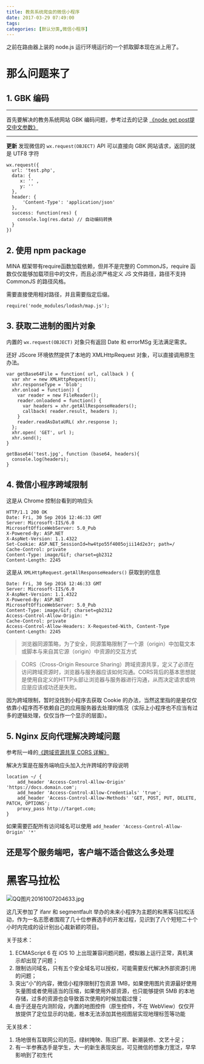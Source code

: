 ```yaml
---
title: 教务系统爬虫的微信小程序
date: 2017-03-29 07:49:00
tags: 
categories: [默认分类,微信小程序]
---
```


之前在路由器上装的 node.js 运行环境运行的一个抓取脚本现在派上用了。

# 那么问题来了 

## 1. GBK 编码


----------


首先要解决的教务系统网站 GBK 编码问题，参考过去的记录 [《node get post提交中文参数》](https://applehater.cn/2015/10/04/9.html)


----------
**更新**
发现微信的 `wx.request(OBJECT)` API 可以直接向 GBK 网站请求，返回的就是 UTF8 字符
```
wx.request({
  url: 'test.php',
  data: {
     x: '' ,
     y: ''
  },
  header: {
      'Content-Type': 'application/json'
  },
  success: function(res) {
    console.log(res.data) // 自动编码转换
  }
})
```

## 2. 使用 npm package 
MINA 框架带有require函数加载依赖，但并不是完整的 CommonJS，require 函数仅仅能够加载项目中的文件，而且必须严格定义 JS 文件路径，路径不支持 CommonJS 的路径风格。

需要直接使用相对路径，并且需要指定后缀。
```
require('node_modules/lodash/map.js');
```

## 3. 获取二进制的图片对象
内置的 `wx.request(OBJECT)` 对象只有返回 Date 和 errorMSg 无法满足需求。

还好 JScore 环境依然提供了本地的 XMLHttpRequest 对象，可以直接调用原生办法。
```
var getBase64File = function( url, callback ) {
  var xhr = new XMLHttpRequest();
  xhr.responseType = 'blob';
  xhr.onload = function() {
    var reader = new FileReader();
    reader.onloadend = function() {
      var headers = xhr.getAllResponseHeaders();
      callback( reader.result, headers );
    }
    reader.readAsDataURL( xhr.response );
  };
  xhr.open( 'GET', url );
  xhr.send();
}

getBase64('test.jpg', function (base64, headers){
  console.log(headers);
}
```

## 4. 微信小程序跨域限制

这是从 Chrome 控制台看到的响应头
```
HTTP/1.1 200 OK
Date: Fri, 30 Sep 2016 12:46:33 GMT
Server: Microsoft-IIS/6.0
MicrosoftOfficeWebServer: 5.0_Pub
X-Powered-By: ASP.NET
X-AspNet-Version: 1.1.4322
Set-Cookie: ASP.NET_SessionId=hw4tpo55f4005ojii14d2e3r; path=/
Cache-Control: private
Content-Type: image/Gif; charset=gb2312
Content-Length: 2245
```
这是从 `XMLHttpRequest.getAllResponseHeaders()` 获取到的信息
```
Date: Fri, 30 Sep 2016 12:46:33 GMT
Server: Microsoft-IIS/6.0
X-AspNet-Version: 1.1.4322
X-Powered-By: ASP.NET
MicrosoftOfficeWebServer: 5.0_Pub
Content-Type: image/Gif; charset=gb2312
Access-Control-Allow-Origin: *
Cache-Control: private
Access-Control-Allow-Headers: X-Requested-With, Content-Type
Content-Length: 2245
```

> 浏览器同源策略，为了安全，同源策略限制了一个源（origin）中加载文本或脚本与来自其它源（origin）中资源的交互方式

> CORS（Cross-Origin Resource Sharing）跨域资源共享，定义了必须在访问跨域资源时，浏览器与服务器应该如何沟通。CORS背后的基本思想就是使用自定义的HTTP头部让浏览器与服务器进行沟通，从而决定请求或响应是应该成功还是失败。

因为跨域限制，暂时没找到小程序去获取 Cookie 的办法，当然这里指的是是仅仅依靠小程序而不依赖自己的应用服务器去处理的情况（实际上小程序也不应当有过多的逻辑处理，仅仅当作一个显示的层面）。


## 5. Nginx 反向代理解决跨域问题

参考阮一峰的[《跨域资源共享 CORS 详解》](http://www.ruanyifeng.com/blog/2016/04/cors.html)

解决方案是在服务端响应头加入允许跨域的字段说明
```
location ~/ {
    add_header 'Access-Control-Allow-Origin' 'https://docs.domain.com';  
    add_header 'Access-Control-Allow-Credentials' 'true';  
    add_header 'Access-Control-Allow-Methods' 'GET, POST, PUT, DELETE, PATCH, OPTIONS'; 
    proxy_pass http://target.com;
}
```

如果需要匹配所有访问域名可以使用 `add_header 'Access-Control-Allow-Origin' '*'`

## 还是写个服务端吧，客户端不适合做这么多处理

# 黑客马拉松

![QQ图片20161007204633.jpg][1]

这几天参加了 ifanr 和 segmentfault 举办的未来小程序为主题的和黑客马拉松活动，作为一名志愿者围观了几十位参赛选手的开发过程，见识到了八个短短二十个小时内完成的设计别出心裁新颖的项目。

关于技术：
1. ECMAScript 6 在 iOS 10 上出现兼容问题问题，模拟器上运行正常，真机演示却出现了问题；
2. 限制访问域名，只有五个安全域名可以授权，可能需要反代解决外部资源引用的问题；
3. 突出“小”的内容，微信小程序限制打包资源 1MB，如果使用图片资源最好使用矢量图或者使用适当的压缩，如果使用外部资源，也只能够提供 5MB 的本地存储，过多的资源也会导致首次使用的时候加载过慢；
4. 由于还是在内测阶段，内置的地图控件（原生控件，不在 WebView）仅仅开放提供了定位显示的功能，根本无法添加其他视图层实现地理标签等功能

无关技术：

1. 场地很有互联网公司的范，绿树掩映、陈旧厂房、新潮装修、文艺十足；
2. 有一半参赛选手是学生，大一的新生表现突出，可见微信的想象力宽泛，早早影响到了初生代








  [1]: http://applehater.cn/usr/uploads/2016/10/1756218430.jpg